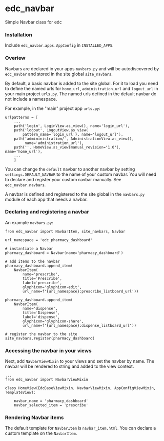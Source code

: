 # edc_navbar

Simple Navbar class for edc

### Installation

Include `edc_navbar.apps.AppConfig` in `INSTALLED_APPS`.

### Overiew

Navbars are declared in your apps `navbars.py` and will be autodiscovered by `edc_navbar` and stored in the  site global `site_navbars`.

By default, a basic navbar is added to the site global. For it to load you need to define the named urls for `home_url`, `administration_url` and `logout_url` in your main project `urls.py`. The named urls defined in the default navbar do not include a namespace.

For example, in the "main" project app `urls.py`:

    urlpatterns = [
        ...
        path('login', LoginView.as_view(), name='login_url'),
        path('logout', LogoutView.as_view(
            pattern_name='login_url'), name='logout_url'),
        path('admininistration/', AdministrationView.as_view(),
             name='administration_url'),
        path('', HomeView.as_view(manual_revision='1.0'), name='home_url'),
        ...
        ]

You can change the `default` navbar to another navbar by setting `settings.DEFAULT_NAVBAR` to the name of your custom navbar. You will need to declare and register your custom navbar manually. See `edc_navbar.navbars`. 

A navbar is defined and registered to the site global in the `navbars.py` module of each app that needs a navbar.

### Declaring and registering a navbar

An example `navbars.py`:

    from edc_navbar import NavbarItem, site_navbars, Navbar
    
    url_namespace = 'edc_pharmacy_dashboard'
    
    # instantiate a Navbar
    pharmacy_dashboard = Navbar(name='pharmacy_dashboard')
    
    # add items to the navbar
    pharmacy_dashboard.append_item(
        NavbarItem(
            name='prescribe',
            title='Prescribe',
            label='prescribe',
            glyphicon='glyphicon-edit',
            url_name=f'{url_namespace}:prescribe_listboard_url'))
    
    pharmacy_dashboard.append_item(
        NavbarItem(
            name='dispense',
            title='Dispense',
            label='dispense',
            glyphicon='glyphicon-share',
            url_name=f'{url_namespace}:dispense_listboard_url'))
    
    # register the navbar to the site
    site_navbars.register(pharmacy_dashboard)
 
### Accessing the navbar in your views

Next, add `NavbarViewMixin` to your views and set the navbar by name. The navbar will be rendered to string and added to the view context.
 
    ...
    from edc_navbar import NavbarViewMixin

    class HomeView(EdcBaseViewMixin, NavbarViewMixin, AppConfigViewMixin, TemplateView):

        navbar_name = 'pharmacy_dashboard'
        navbar_selected_item = 'prescribe'


### Rendering Navbar items

The default template for `NavbarItem` is `navbar_item.html`. You can declare a custom template on the `NavbarItem`.

